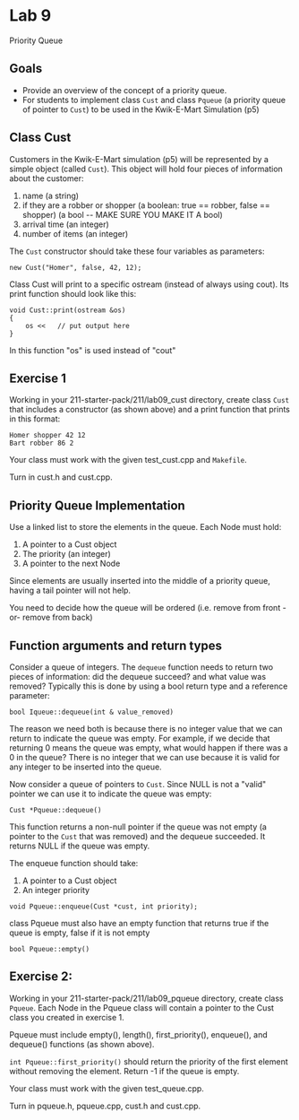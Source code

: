 # Lab 9

Priority Queue

## Goals

* Provide an overview of the concept of a priority queue.
* For students to implement class `Cust` and class `Pqueue` (a priority queue of pointer to `Cust`) to be used in the Kwik-E-Mart Simulation (p5)

## Class Cust

Customers in the Kwik-E-Mart simulation (p5) will be represented by a simple object (called `Cust`). This object will hold four pieces of information about the customer:
1. name (a string)
2. if they are a robber or shopper (a boolean: true == robber, false == shopper) (a bool -- MAKE SURE YOU MAKE IT A bool)
3. arrival time (an integer)
4. number of items (an integer)<br>

The `Cust` constructor should take these four variables as parameters:
```
new Cust("Homer", false, 42, 12);
```

Class Cust will print to a specific ostream (instead of always using cout). Its print function should look like this:
```
void Cust::print(ostream &os)
{
    os <<   // put output here
}
```

In this function "os" is used instead of "cout"

## Exercise 1

Working in your 211-starter-pack/211/lab09_cust directory, create class `Cust` that includes a constructor (as shown above) and a print function that prints in this format:
```
Homer shopper 42 12
Bart robber 86 2
```
Your class must work with the given test_cust.cpp and `Makefile`.<br>

Turn in cust.h and cust.cpp.

## Priority Queue Implementation

Use a linked list to store the elements in the queue. Each Node must hold:
1. A pointer to a Cust object
2. The priority (an integer)
3. A pointer to the next Node<br>

Since elements are usually inserted into the middle of a priority queue, having a tail pointer will not help.<br>

You need to decide how the queue will be ordered (i.e. remove from front -or- remove from back)<br>

## Function arguments and return types

Consider a queue of integers. The `dequeue` function needs to return two pieces of information: did the dequeue succeed? and what value was removed? Typically this is done by using a bool return type and a reference parameter:
```
bool Iqueue::dequeue(int & value_removed)
```

The reason we need both is because there is no integer value that we can return to indicate the queue was empty. For example, if we decide that returning 0 means the queue was empty, what would happen if there was a 0 in the queue? There is no integer that we can use because it is valid for any integer to be inserted into the queue.<br>

Now consider a queue of pointers to `Cust`. Since NULL is not a "valid" pointer we can use it to indicate the queue was empty:
```
Cust *Pqueue::dequeue()
```
This function returns a non-null pointer if the queue was not empty (a pointer to the `Cust` that was removed) and the dequeue succeeded. It returns NULL if the queue was empty.<br>

The enqueue function should take:
1. A pointer to a Cust object
2. An integer priority
```
void Pqueue::enqueue(Cust *cust, int priority);
```

class Pqueue must also have an empty function that returns true if the queue is empty, false if it is not empty
```
bool Pqueue::empty()
```

## Exercise 2:

Working in your 211-starter-pack/211/lab09_pqueue directory, create class `Pqueue`. Each Node in the Pqueue class will contain a pointer to the Cust class you created in exercise 1.<br>

Pqueue must include empty(), length(), first_priority(), enqueue(), and dequeue() functions (as shown above).<br>

`int Pqueue::first_priority()` should return the priority of the first element without removing the element. Return -1 if the queue is empty.<br>

Your  class must work with the given test_queue.cpp.<br>

Turn in pqueue.h, pqueue.cpp, cust.h and cust.cpp.
